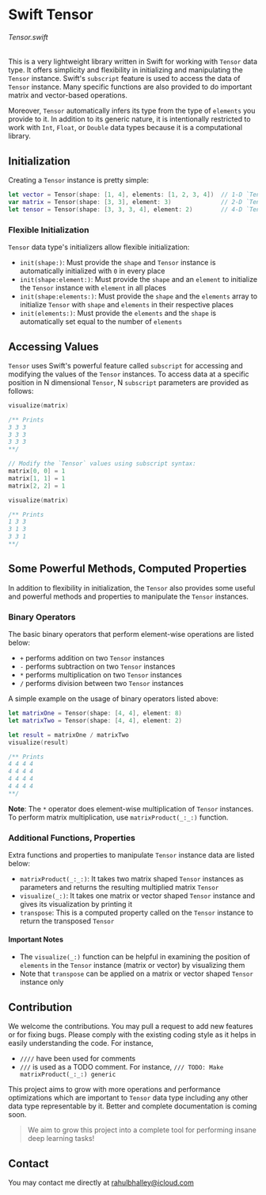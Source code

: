 # Swift Tensor

###### Tensor.swift

This is a very lightweight library written in Swift for working with `Tensor` data type. It offers simplicity and flexibility in initializing and manipulating the `Tensor` instance. Swift's `subscript` feature is used to access the data of `Tensor` instance. Many specific functions are also provided to do important matrix and vector-based operations.

Moreover, `Tensor` automatically infers its type from the type of `elements` you provide to it. In addition to its generic nature, it is intentionally restricted to work with `Int`, `Float`, or `Double` data types because it is a computational library. 



## Initialization

Creating a `Tensor` instance is pretty simple:

```swift
let vector = Tensor(shape: [1, 4], elements: [1, 2, 3, 4])  // 1-D `Tensor`, shape 1 x 4
var matrix = Tensor(shape: [3, 3], element: 3)              // 2-D `Tensor`, shape 3 x 3
let tensor = Tensor(shape: [3, 3, 3, 4], element: 2)        // 4-D `Tensor`, shape 3 x 3 x 3 x 4
```

### Flexible Initialization

`Tensor` data type's initializers allow flexible initialization:

* `init(shape:)`: Must provide the `shape` and `Tensor` instance is automatically initialized with `0` in every place
* `init(shape:element:)`: Must provide the `shape` and an `element` to initialize the `Tensor` instance with `element` in all places
* `init(shape:elements:)`: Must provide the `shape` and the `elements` array to initialize `Tensor` with `shape` and `elements` in their respective places
* `init(elements:)`: Must provide the `elements` and the `shape` is automatically set equal to the number of `elements`


## Accessing Values

`Tensor` uses Swift's powerful feature called `subscript` for accessing and modifying the values of the `Tensor` instances. To access data at a specific position in N dimensional `Tensor`, N `subscript` parameters are provided as follows:

```swift
visualize(matrix)

/** Prints
3 3 3
3 3 3
3 3 3
**/

// Modify the `Tensor` values using subscript syntax:
matrix[0, 0] = 1
matrix[1, 1] = 1
matrix[2, 2] = 1

visualize(matrix)

/** Prints
1 3 3
3 1 3
3 3 1
**/
```


## Some Powerful Methods, Computed Properties

In addition to flexibility in initialization, the `Tensor` also provides some useful and powerful methods and properties to manipulate the `Tensor` instances.

### Binary Operators

The basic binary operators that perform element-wise operations are listed below:

* `+` performs addition on two `Tensor` instances
* `-` performs subtraction on two `Tensor` instances
* `*` performs multiplication on two `Tensor` instances
* `/` performs division between two `Tensor` instances

A simple example on the usage of binary operators listed above:

```swift
let matrixOne = Tensor(shape: [4, 4], element: 8)
let matrixTwo = Tensor(shape: [4, 4], element: 2)

let result = matrixOne / matrixTwo
visualize(result)

/** Prints
4 4 4 4 
4 4 4 4 
4 4 4 4 
4 4 4 4
**/
```

**Note**: The `*` operator does element-wise multiplication of `Tensor` instances. To perform matrix multiplication, use `matrixProduct(_:_:)` function.


### Additional Functions, Properties

Extra functions and properties to manipulate `Tensor` instance data are listed below:

* `matrixProduct(_:_:)`: It takes two matrix shaped `Tensor` instances as parameters and returns the resulting multiplied matrix `Tensor`
* `visualize(_:)`: It takes one matrix or vector shaped `Tensor` instance and gives its visualization by printing it
* `transpose`: This is a computed property called on the `Tensor` instance to return the transposed `Tensor`


#### Important Notes

* The `visualize(_:)` function can be helpful in examining the position of `elements` in the `Tensor` instance (matrix or vector) by visualizing them
* Note that `transpose` can be applied on a matrix or vector shaped `Tensor` instance only


## Contribution

We welcome the contributions. You may pull a request to add new features or for fixing bugs. Please comply with the existing coding style as it helps in easily understanding the code. For instance,
* `////` have been used for comments
* `///` is used as a TODO comment. For instance, `/// TODO: Make matrixProduct(_:_:) generic`

This project aims to grow with more operations and performance optimizations which are important to `Tensor` data type including any other data type representable by it. Better and complete documentation is coming soon.

> We aim to grow this project into a complete tool for performing insane deep learning tasks!

## Contact 

You may contact me directly at [rahulbhalley@icloud.com](rahulbhalley@icloud.com)
